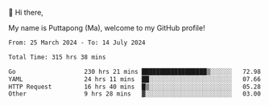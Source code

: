 👋 Hi there,

My name is Puttapong (Ma), welcome to my GitHub profile!

<!--START_SECTION:waka-->

```txt
From: 25 March 2024 - To: 14 July 2024

Total Time: 315 hrs 38 mins

Go                   230 hrs 21 mins ██████████████████▒░░░░░░   72.98 %
YAML                 24 hrs 11 mins  ██░░░░░░░░░░░░░░░░░░░░░░░   07.66 %
HTTP Request         16 hrs 40 mins  █▒░░░░░░░░░░░░░░░░░░░░░░░   05.28 %
Other                9 hrs 28 mins   ▓░░░░░░░░░░░░░░░░░░░░░░░░   03.00 %
```

<!--END_SECTION:waka-->
